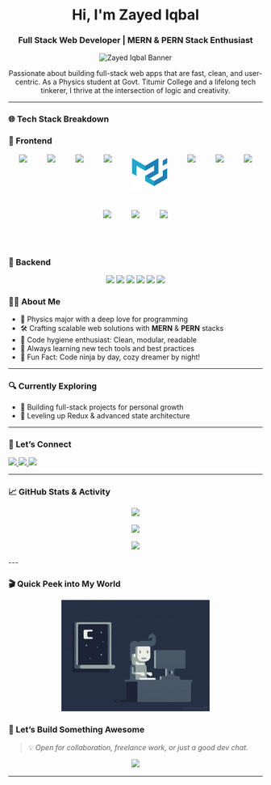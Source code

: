 <h1 align="center">Hi, I'm Zayed Iqbal</h1>
<h3 align="center">Full Stack Web Developer | MERN & PERN Stack Enthusiast</h3>

<p align="center">
  <img src="https://res.cloudinary.com/dhl04adhz/image/upload/v1748419928/githubBanner_gkys8u.png" alt="Zayed Iqbal Banner" />
</p>

<p align="center">
  Passionate about building full-stack web apps that are fast, clean, and user-centric. As a Physics student at Govt. Titumir College and a lifelong tech tinkerer, I thrive at the intersection of logic and creativity.
</p>

---

### 🌐 Tech Stack Breakdown

### 🎨 Frontend
<div align="center" style="display: flex; flex-wrap: wrap; justify-content: center; gap: 40px" >
  <img src="https://skillicons.dev/icons?i=html" height="70" />
  <img src="https://skillicons.dev/icons?i=css" height="70" />
  <img src="https://skillicons.dev/icons?i=bootstrap" height="70" />
  <img src="https://skillicons.dev/icons?i=tailwind" height="70" />
  <img src="https://raw.githubusercontent.com/devicons/devicon/master/icons/materialui/materialui-original.svg" height="70" />
  <img src="https://ui.shadcn.com/favicon.ico" height="70" />
  <img src="https://skillicons.dev/icons?i=js" height="70" />
  <img src="https://skillicons.dev/icons?i=ts" height="70" />
  <img src="https://skillicons.dev/icons?i=react" height="70" />
  <img src="https://skillicons.dev/icons?i=nextjs" height="70" />
  <img src="https://skillicons.dev/icons?i=redux" height="70" />
</div>

### 🧩 Backend
<div align="center" tyle="display: flex; flex-wrap: wrap; justify-content: center; gap: 40px" >
  <img src="https://skillicons.dev/icons?i=nodejs" height="70" />
  <img src="https://skillicons.dev/icons?i=express" height="70" />
  <img src="https://skillicons.dev/icons?i=mongodb" height="70" />
  <img src="https://skillicons.dev/icons?i=postgresql" height="70" />
  <img src="https://skillicons.dev/icons?i=prisma" height="70" />
  <img src="https://skillicons.dev/icons?i=docker" height="70" />
</div>



### 🙎‍♂️ About Me

- 📘 Physics major with a deep love for programming
- 🛠️ Crafting scalable web solutions with **MERN** & **PERN** stacks
- 🧼 Code hygiene enthusiast: Clean, modular, readable
- 🌱 Always learning new tech tools and best practices
- 🎒 Fun Fact: Code ninja by day, cozy dreamer by night!

---

### 🔍 Currently Exploring

- 📂 Building full-stack projects for personal growth
- 🧠 Leveling up Redux & advanced state architecture

---

### 🤝 Let’s Connect

<p align="left">
  <a href="https://www.linkedin.com/in/zayed-iqbal" target="_blank">
    <img src="https://skillicons.dev/icons?i=linkedin" height="40" />
  </a>
  <a href="https://instagram.com/zzayed0" target="_blank">
    <img src="https://skillicons.dev/icons?i=instagram" height="40" />
  </a>
  <a href="https://discordapp.com/users/zxayed" target="_blank">
    <img src="https://skillicons.dev/icons?i=discord" height="40" />
  </a>
</p>

---

### 📈 GitHub Stats & Activity

<p align="center">
  <img src="https://github-readme-stats-git-main-zxayed.vercel.app/api?username=ZxAYED&show_icons=true&theme=radical" height="180" />
</p>

<p align="center">
  <img src="https://streak-stats.demolab.com?user=ZxAYED&theme=tokyonight_duo&hide_border=true" height="180" />
</p>

<p align="center">
  <img src="https://github-profile-summary-cards.vercel.app/api/cards/profile-details?username=ZxAYED&theme=github_dark" />
</p>
---

### 🎬 Quick Peek into My World

<p align="center" style={ marginBottom:"16px"}>
  <img src="https://github.com/ZxAYED/zxayed/blob/main/coding.gif" height="220" />
</p>



### 📢 Let’s Build Something Awesome

> 💡 *Open for collaboration, freelance work, or just a good dev chat.*

<p align="center">
  <img src="https://readme-typing-svg.demolab.com?font=Fira+Code&size=22&pause=1000&color=F97316&center=true&vCenter=true&width=700&lines=Let's+build+next-gen+web+apps+🔥;I'm+Zayed,+a+Full+Stack+Dev+you+can+count+on."/>
</p>



---
